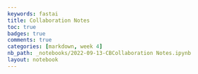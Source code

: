 ```yaml
---
keywords: fastai
title: Collaboration Notes
toc: true 
badges: true
comments: true 
categories: [markdown, week 4]
nb_path: _notebooks/2022-09-13-CBCollaboration Notes.ipynb
layout: notebook
---
```


<!--
#################################################
### THIS FILE WAS AUTOGENERATED! DO NOT EDIT! ###
#################################################
# file to edit: _notebooks/2022-09-13-CBCollaboration Notes.ipynb
-->

<div class="container" id="notebook-container">
        
</div>
 

